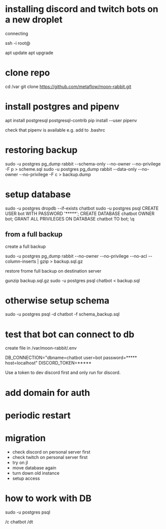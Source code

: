 # installing discord and twitch bots on a new droplet

connecting

ssh -i <key> root@<ip>

apt update
apt upgrade

# clone repo
cd /var
git clone https://github.com/metaflow/moon-rabbit.git

# install postgres and pipenv
apt install postgresql postgresql-contrib
pip install --user pipenv

check that pipenv is available e.g. add to .bashrc

# restoring backup

sudo -u postgres pg_dump rabbit --schema-only --no-owner --no-privilege -F p > scheme.sql
sudo -u postgres pg_dump rabbit --data-only --no-owner --no-privilege -F c > backup.dump


# setup database

sudo -u postgres dropdb --if-exists chatbot
sudo -u postgres psql
CREATE USER bot WITH PASSWORD '*****';
CREATE DATABASE chatbot OWNER bot;
GRANT ALL PRIVILEGES ON DATABASE chatbot TO bot;
\q

## from a full backup

create a full backup

sudo -u postgres pg_dump rabbit --no-owner --no-privilege --no-acl --column-inserts | gzip > backup.sql.gz

restore frome full backup on destination server

gunzip backup.sql.gz
sudo -u postgres psql chatbot < backup.sql


# otherwise setup schema

sudo -u postgres psql -d chatbot -f schema_backup.sql

# test that bot can connect to db

create file in /var/moon-rabbit/.env

DB_CONNECTION="dbname=chatbot user=bot password=***** host=localhost"
DISCORD_TOKEN=*****

Use a token to dev discord first and only run for discord.

# add domain for auth

# periodic restart

# migration

- check discord on personal server first
- check twitch on personal server first
- try on jl
- move database again
- turn down old instance
- setup access

# how to work with DB

sudo -u postgres psql

/c chatbot
/dt